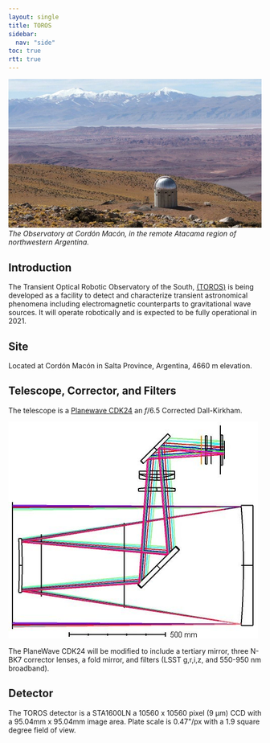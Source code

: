 ```yaml
---
layout: single
title: TOROS
sidebar:
  nav: "side"
toc: true
rtt: true
---
```

![Optical Layout](/instruments/assets/toros/Observatory_at_the_Cordon_Macon.jpg "Observatory at the Cordon Macon")
*The Observatory at Cordón Macón, in the remote Atacama region of northwestern Argentina.*

## Introduction
The Transient Optical Robotic Observatory of the South, [(TOROS)](https://toros.utrgv.edu/) is being developed as a facility to detect and characterize transient astronomical phenomena including electromagnetic counterparts to gravitational wave sources. It will operate robotically and is expected to be fully operational in 2021.

## Site
Located at Cordón Macón in Salta Province, Argentina, 4660 m elevation.

## Telescope, Corrector, and Filters
The telescope is a [Planewave CDK24](http://planewave.com/products-page/telescopes/24-inch-cdk-optical-tube-assembly/) an *f*/6.5 Corrected Dall-Kirkham.

![Optical Layout](/instruments/assets/toros/toros-layout.jpg "TOROS optical layout")

The PlaneWave CDK24 will be modified to include a tertiary mirror, three N-BK7 corrector lenses, a fold mirror, and filters (LSST g,r,i,z, and 550-950 nm broadband).

## Detector
The TOROS detector is a STA1600LN a 10560 x 10560 pixel (9 &mu;m) CCD with a 95.04mm x 95.04mm image area. Plate scale is 0.47"/px with a 1.9 square degree field of view.
